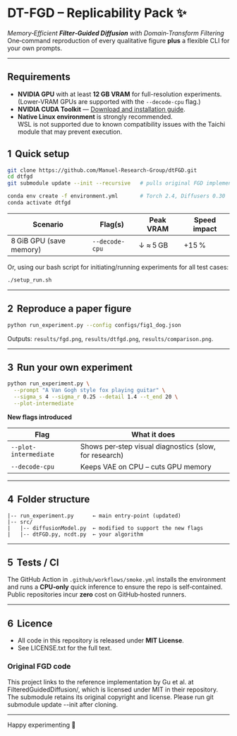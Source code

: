 # DT-FGD – Replicability Pack :sparkles:

*Memory‑Efficient **Filter‑Guided Diffusion** with Domain‑Transform Filtering*  
One‑command reproduction of every qualitative figure **plus** a flexible
CLI for your own prompts.

---

## Requirements
- **NVIDIA GPU** with at least **12 GB VRAM** for full-resolution experiments.  
  (Lower-VRAM GPUs are supported with the `--decode-cpu` flag.)
- **NVIDIA CUDA Toolkit** — [Download and installation guide](https://developer.nvidia.com/cuda-downloads).
- **Native Linux environment** is strongly recommended.  
  WSL is not supported due to known compatibility issues with the Taichi module that may prevent execution.


## 1  Quick setup

```bash
git clone https://github.com/Manuel-Research-Group/dtFGD.git
cd dtfgd
git submodule update --init --recursive   # pulls original FGD implementation

conda env create -f environment.yml       # Torch 2.4, Diffusers 0.30
conda activate dtfgd
```

| Scenario                  | Flag(s)                  | Peak VRAM | Speed impact |
|---------------------------|--------------------------|-----------|--------------|
| 8 GiB GPU (save memory)   | `--decode-cpu`           | ↓ ≈ 5 GB  | +15 %        |

Or, using our bash script for initiating/running experiments for all test cases:

```bash
./setup_run.sh
```

---

## 2  Reproduce a paper figure

```bash
python run_experiment.py --config configs/fig1_dog.json
```

Outputs: `results/fgd.png`, `results/dtfgd.png`, `results/comparison.png`.

---

## 3  Run your own experiment

```bash
python run_experiment.py \
  --prompt "A Van Gogh style fox playing guitar" \
  --sigma_s 4 --sigma_r 0.25 --detail 1.4 --t_end 20 \
  --plot-intermediate
```

**New flags introduced**

| Flag                 | What it does                                           |
|----------------------|--------------------------------------------------------|
| `--plot-intermediate`| Shows per‑step visual diagnostics (slow, for research) |
| `--decode-cpu`       | Keeps VAE on CPU – cuts GPU memory        |

---

## 4  Folder structure

```
|-- run_experiment.py      ← main entry‑point (updated)
|-- src/
|   |-- diffusionModel.py  ← modified to support the new flags
|   |-- dtFGD.py, ncdt.py  ← your algorithm
```

---

## 5  Tests / CI

The GitHub Action in `.github/workflows/smoke.yml` installs the environment
and runs a **CPU‑only** quick inference to ensure the repo is self‑contained.
Public repositories incur **zero** cost on GitHub‑hosted runners.

---

## 6  Licence

* All code in this repository is released under **MIT License**.
* See LICENSE.txt for the full text.

### Original FGD code

This project links to the reference implementation by Gu et al. at
FilteredGuidedDiffusion/, which is licensed under MIT in their repository.
The submodule retains its original copyright and license.
Please run git submodule update --init after cloning.


---

Happy experimenting :rocket:
